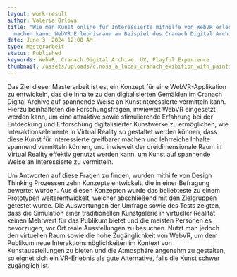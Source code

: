 ```yaml
---
layout: work-result
author: Valeria Orlova
title: "Wie man Kunst online für Interessierte mithilfe von WebVR erlebbar
  machen kann: WebVR Erlebnisraum am Beispiel des Cranach Digital Archive"
date: June 3, 2024 12:00 AM
type: Masterarbeit
status: Published
keywords: WebVR, Cranach Digital Archive, UX, Playful Experience
thumbnail: /assets/uploads/c.noss_a_lucas_cranach_exibition_with_paintings_which_are_prese_63eaa10b-fca7-461f-9ea0-ac4dac887979.jpg
---
```

Das Ziel dieser Masterarbeit ist es, ein Konzept für eine WebVR-Applikation zu entwickeln, das die Inhalte zu den digitalisierten Gemälden im Cranach Digital Archive auf spannende Weise an Kunstinteressierte vermitteln kann. Hierzu beinhalteten die Forschungsfragen, inwieweit WebVR eingesetzt werden kann, um eine attraktive sowie stimulierende Erfahrung bei der Entdeckung und Erforschung digitalisierter Kunstwerke zu ermöglichen, wie Interaktionselemente in Virtual Reality so gestaltet werden können, dass diese Kunst für Interessierte greifbarer machen und lehrreiche Inhalte spannend vermitteln können, und inwieweit der dreidimensionale Raum in Virtual Reality effektiv genutzt werden kann, um Kunst auf spannende Weise an Interessierte zu vermitteln.

Um Antworten auf diese Fragen zu finden, wurden mithilfe von Design Thinking Prozessen zehn Konzepte entwickelt, die in einer Befragung bewertet wurden. Aus diesen Konzepten wurde das beliebteste zu einem Prototypen weiterentwickelt, welcher abschließend mit den Zielgruppen getestet wurde. Die Auswertungen der Umfrage sowie des Tests zeigten, dass die Simulation einer traditionellen Kunstgalerie in virtueller Realität keinen Mehrwert für das Publikum bietet und die meisten Personen es bevorzugen, vor Ort reale Ausstellungen zu besuchen. Nutzt man jedoch den virtuellen Raum sowie die hohe Zugänglichkeit von WebVR, um dem Publikum neue Interaktionsmöglichkeiten im Kontext von Kunstausstellungen zu bieten und die Atmosphäre angenehm zu gestalten, so eignet sich ein VR-Erlebnis als gute Alternative, falls die Kunst schwer zugänglich ist.
